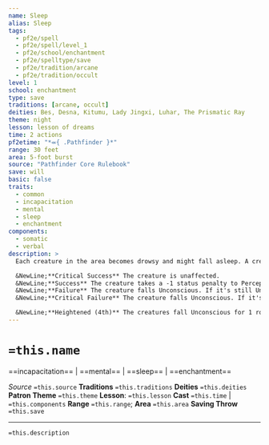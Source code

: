 ```yaml
---
name: Sleep
alias: Sleep
tags:
  - pf2e/spell
  - pf2e/spell/level_1
  - pf2e/school/enchantment
  - pf2e/spelltype/save
  - pf2e/tradition/arcane
  - pf2e/tradition/occult
level: 1
school: enchantment
type: save
traditions: [arcane, occult]
deities: Bes, Desna, Kitumu, Lady Jingxi, Luhar, The Prismatic Ray
theme: night
lesson: lesson of dreams
time: 2 actions
pf2etime: "*⬺{ .Pathfinder }*"
range: 30 feet
area: 5-foot burst
source: "Pathfinder Core Rulebook"
save: will
basic: false
traits:
  - common
  - incapacitation
  - mental
  - sleep
  - enchantment
components:
  - somatic
  - verbal
description: >
  Each creature in the area becomes drowsy and might fall asleep. A creature that falls [[Unconscious]] from this spell doesn't fall [[Prone]] or release what it's holding. This spell doesn't prevent creatures from waking up due to a successful Perception check, limiting its utility in combat.

  &NewLine;**Critical Success** The creature is unaffected.
  &NewLine;**Success** The creature takes a -1 status penalty to Perception checks for 1 round.
  &NewLine;**Failure** The creature falls Unconscious. If it's still Unconscious after 1 minute, it wakes up automatically.
  &NewLine;**Critical Failure** The creature falls Unconscious. If it's still Unconscious after 1 hour, it wakes up automatically.

  &NewLine;**Heightened (4th)** The creatures fall Unconscious for 1 round on a failure or 1 minute on a critical failure. They fall Prone and release what they're holding, and they can't attempt Perception checks to wake up. When the duration ends, the creature is sleeping normally instead of automatically waking up.
---
```

# `=this.name`
==incapacitation== | ==mental== | ==sleep== | ==enchantment==

*Source* `=this.source`
**Traditions** `=this.traditions`
**Deities** `=this.deities`
**Patron Theme** `=this.theme`
**Lesson**: `=this.lesson`
**Cast** `=this.time` | `=this.components`
**Range** `=this.range`; **Area** `=this.area`
**Saving Throw** `=this.save`

***
`=this.description`